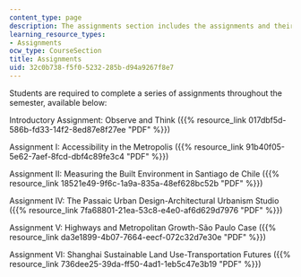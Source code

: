 ```yaml
---
content_type: page
description: The assignments section includes the assignments and their solutions.
learning_resource_types:
- Assignments
ocw_type: CourseSection
title: Assignments
uid: 32c0b738-f5f0-5232-285b-d94a9267f8e7
---
```


Students are required to complete a series of assignments throughout the semester, available below:

Introductory Assignment: Observe and Think ({{% resource_link 017dbf5d-586b-fd33-14f2-8ed87e8f27ee "PDF" %}})

Assignment I: Accessibility in the Metropolis ({{% resource_link 91b40f05-5e62-7aef-8fcd-dbf4c89fe3c4 "PDF" %}})

Assignment II: Measuring the Built Environment in Santiago de Chile ({{% resource_link 18521e49-9f6c-1a9a-835a-48ef628bc52b "PDF" %}})

Assignment IV: The Passaic Urban Design-Architectural Urbanism Studio ({{% resource_link 7fa68801-21ea-53c8-e4e0-af6d629d7976 "PDF" %}})

Assignment V: Highways and Metropolitan Growth-São Paulo Case ({{% resource_link da3e1899-4b07-7664-eecf-072c32d7e30e "PDF" %}})

Assignment VI: Shanghai Sustainable Land Use-Transportation Futures ({{% resource_link 736dee25-39da-ff50-4ad1-1eb5c47e3b19 "PDF" %}})
